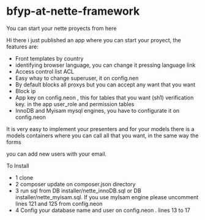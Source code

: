 # bfyp-at-nette-framework
You can start your nette proyects from here

Hi there i just published an app where you can start your proyect, the features are:

- Front templates by country
- identifying browser language, you can change it pressing language link
- Access control list ACL
- Easy whay to change superuser, it on config.nen 
- By default blocks all proxys but you can accept any want that you want
- Block ip
- App key on config.neon , this for tables that you want (sh1) verification key. in the app user_role and permission tables
- InnoDB and Myisam mysql engines, you have to configurate it on config.neon

It is very easy to implement your presenters and for your models there is a models containers where you can call all that you want, in the same way the forms

you can add new users with your email.

To Install

- 1 clone
- 2 composer update on composer.json directory
- 3 run sql from DB installer/nette_innoDB.sql or DB installer/nette_myisam.sql. If you use myIsam engine please uncomment lines 121 and 125 from config.neon
- 4 Config your database name and user on config.neon . lines 13 to 17
